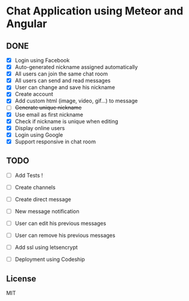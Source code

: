 # Chat Application using Meteor and Angular

DONE
---
- [x] Login using Facebook
- [x] Auto-generated nickname assigned automatically
- [x] All users can join the same chat room
- [x] All users can send and read messages
- [x] User can change and save his nickname
- [x] Create account
- [x] Add custom html (image, video, gif...) to message
- [ ] ~~Generate unique nickname~~
- [x] Use email as first nickname
- [x] Check if nickname is unique when editing
- [x] Display online users
- [x] Login using Google
- [x] Support responsive in chat room

TODO
---

- [ ] Add Tests !
- [ ] Create channels
- [ ] Create direct message
- [ ] New message notification
- [ ] User can edit his previous messages
- [ ] User can remove his previous messages
- [ ] Add ssl using letsencrypt
- [ ] Deployment using Codeship


License
----

MIT
